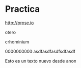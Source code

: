 Practica
========

http://prose.io

otero

crhominium


0000000000
asdfasdfasdfsdfasdf

Esto es un texto nuevo desde anon
